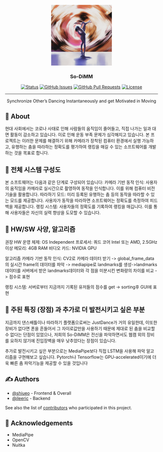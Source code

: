<p align="center">
  <a href="" rel="noopener">
 <img width=200px height=200px src="https://github.com/shiueo-storage/So-DiMM/blob/main/assets/sodimm_icon.png?raw=true" alt="Project logo"></a>
</p>

<h3 align="center">So-DiMM</h3>

<div align="center">

  [![Status](https://img.shields.io/badge/status-active-success.svg)]() 
  [![GitHub Issues](https://img.shields.io/github/issues/shiueo-storage/So-DiMM.svg)](https://github.com/kylelobo/The-Documentation-Compendium/issues)
  [![GitHub Pull Requests](https://img.shields.io/github/issues-pr/shiueo-storage/So-DiMM.svg)](https://github.com/kylelobo/The-Documentation-Compendium/pulls)
  [![License](https://img.shields.io/badge/license-MIT-blue.svg)](/LICENSE)

</div>

---

<p align="center"> Synchronize Other’s Dancing Instantaneously and get Motivated in Moving
    <br> 
</p>

## 🧐 About <a name = "about"></a>
현대 사회에서는 코로나 사태로 인해 사람들의 움직임이 줄어들고, 직접 나가는 일과 대면 활동이 감소하고 있습니다. 이로 인해 운동 부족 문제가 심각해지고 있습니다. 본 프로젝트는 이러한 문제를 해결하기 위해 카메라가 장착된 컴퓨터 환경에서 실행 가능하고, 유행하는 춤을 따라하는 정확도를 평가하여 랭킹을 매길 수 있는 소프트웨어를 개발하는 것을 목표로 합니다.

## 🔧 전체 시스템 구성도
본 소프트웨어는 다음과 같은 단계로 구성되어 있습니다:
카메라 기반 동작 인식: 사용자의 움직임을 카메라로 실시간으로 촬영하여 동작을 인식합니다. 이를 위해 컴퓨터 비전 기술을 활용합니다.
따라하기 모드: 미리 등록된 유행하는 춤 등의 동작을 따라할 수 있는 모드를 제공합니다. 사용자가 동작을 따라하면 소프트웨어는 정확도를 측정하여 피드백을 제공합니다.
랭킹 시스템: 사용자들의 정확도를 기록하여 랭킹을 매깁니다. 이를 통해 사용자들은 자신의 실력 향상을 도모할 수 있습니다.

## 🎈 HW/SW 사양, 알고리즘
권장 HW
운영 체제: OS Independent
프로세서: 쿼드 코어 Intel 또는 AMD, 2.5GHz 이상
메모리: 4GB RAM
비디오 카드: NVIDIA GPU

알고리즘
카메라 기반 동작 인식:
CV2로 카메라 데이터 받기 -> global_frame_data의 실시간 frame의 데이터를 파악 -> mediapipe로 landmarks를 생성->landmarks데이터를 서버에서 받은 landmarks데이터와 각 점을 미분시킨 변화량의 차이를 비교 -> 점수로 표현

랭킹 시스템: 서버로부터 지금까지 기록된 유저들의 점수를 get -> sorting후 GUI에 표현



## 🚀 주된 특징 (장점) 과 추가로 더 발전시키고 싶은 부분 
지금까지 댄스배틀이나 따라하기 플랫폼으로써는 JustDance가 거의 유일한데, 이또한 장비가 없다면 폰을 흔들어서 그 자이로값만을 사용하기 때문에 제대로 된 춤을 비교할 수 없다는 단점이 있었으나, 저희의 So-DiMM은 전신을 파악하면서도 웹캠 외의 장비를 요하지 않기에 진입장벽을 매우 낮추었다는 장점이 있습니다.

추가로 발전시키고 싶은 부분으로는 MediaPipe보다 직접 LSTM을 사용해 파악 알고리즘을 구현해보고 싶습니다. Pytorch나 Tensorflow는 GPU-accelerated이기에 더욱 빠른 춤 파악기능을 제공할 수 있을 것입니다

## ✍️ Authors <a name = "authors"></a>
- [@shiueo](https://github.com/shiueo) - Frontend & Overall
- [@ileeric](https://github.com/ileeric) - Backend

See also the list of [contributors](https://github.com/shiueo-storage/So-DiMM/contributors) who participated in this project.

## 🎉 Acknowledgements <a name = "acknowledgement"></a>
- MediaPipe
- OpenCV
- Nuitka

